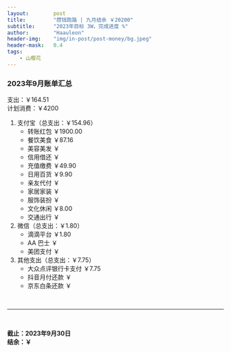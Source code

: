 ```yaml
---
layout:        post
title:         "攒钱跑路 | 九月结余 ￥20200"
subtitle:      "2023年目标 3W，完成进度 %"
author:        "Haauleon"
header-img:    "img/in-post/post-money/bg.jpeg"
header-mask:   0.4
tags:
    - 山樱花
---
```


### 2023年9月账单汇总             
支出：￥164.51         
计划消费：￥4200        

1. 支付宝（总支出：￥154.96）   
    - 转账红包 ￥1900.00   
    - 餐饮美食 ￥87.16    
    - 美容美发 ￥     
    - 信用借还 ￥    
    - 充值缴费 ￥49.90     
    - 日用百货 ￥9.90      
    - 亲友代付 ￥     
    - 家居家装 ￥    
    - 服饰装扮 ￥    
    - 文化休闲 ￥8.00    
    - 交通出行 ￥      
2. 微信（总支出：￥1.80）      
    - 滴滴平台 ￥1.80   
    - AA 巴士 ￥    
    - 美团支付 ￥       
3. 其他支出（总支出：￥7.75）     
    - 大众点评银行卡支付 ￥7.75    
    - 抖音月付还款 ￥    
    - 京东白条还款 ￥   

<br>

---

<br>

**截止：2023年9月30日**      
**结余：￥**        